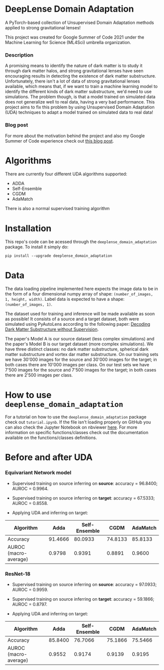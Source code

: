 # DeepLense Domain Adaptation
A PyTorch-based collection of Unsupervised Domain Adaptation methods applied to strong gravitational lenses!

This project was created for Google Summer of Code 2021 under the Machine Learning for Science (ML4Sci) umbrella organization.

### Description
A promising means to identify the nature of dark matter is to study it through dark matter halos, and strong gravitational lenses have seen encouraging results in detecting the existence of dark matter substructure. Unfortunately, there isn't a lot of data of strong gravitational lenses available, which means that, if we want to train a machine learning model to identify the different kinds of dark matter substructure, we'd need to use simulations. The problem though, is that a model trained on simulated data does not generalize well to real data, having a very bad performance. This project aims to fix this problem by using Unsupervised Domain Adaptation (UDA) techniques to adapt a model trained on simulated data to real data!

### Blog post
For more about the motivation behind the project and also my Google Summer of Code experience check out [this blog post](https://medium.com/@marcostidball/gsoc-2021-with-ml4sci-domain-adaptation-for-decoding-dark-matter-bf0380898aed).

# Algorithms
There are currently four different UDA algorithms supported:
- ADDA
- Self-Ensemble
- CGDM
- AdaMatch

There is also a normal supervised training algorithm

# Installation
This repo's code can be acessed through the `deeplense_domain_adaptation` package. To install it simply do:
```shell
pip install --upgrade deeplense_domain_adaptation
```

# Data
The data loading pipeline implemented here expects the image data to be in the form of a four dimensional numpy array of shape: `(number_of_images, 1, height, width)`. Label data is expected to have a shape: `(number_of_images, 1)`.

The dataset used for training and inference will be made available as soon as possible! It consists of a source and a target dataset, both were simulated using PyAutoLens according to the following paper: [Decoding Dark Matter Substructure without Supervision](https://arxiv.org/abs/2008.12731).

The paper's Model A is our source dataset (less complex simulations) and the paper's Model B is our target dataset (more complex simulations). We have three distinct classes: no dark matter substructure, spherical dark matter substructure and vortex dar matter substructure. On our training sets we have 30'000 images for the source and 30'000 images for the target; in both cases there are 10'000 images per class. On our test sets we have 7'500 images for the source and 7'500 images for the target; in both cases there are 2'500 images per class.

# How to use `deeplense_domain_adaptation`
For a tutorial on how to use the `deeplense_domain_adaptation` package check out `tutorial.ipynb`. If the file isn't loading properly on GitHub you can also check the Jupyter Notebook on nbviewer [here](https://nbviewer.jupyter.org/github/zysymu/DeepLense-Domain-Adaptation/blob/main/tutorial.ipynb). For more information on specific functions/classes check out the documentation available on the functions/classes definitions.

# Before and after UDA
### Equivariant Network model
- Supervised training on source inferring on **source**: accuracy = 96.8400; AUROC = 0.9964.
- Supervised training on source inferring on **target**: accuracy = 67.5333; AUROC = 0.8558.

- Applying UDA and inferring on target:

| Algorithm             | Adda    | Self-Ensemble | CGDM    | AdaMatch |
|-----------------------|---------|---------------|---------|----------|
| Accuracy              | 91.4666 | 80.0933       | 74.8133 | 85.8133  |
| AUROC (macro-average) | 0.9798  | 0.9391        | 0.8891  | 0.9600   |

### ResNet-18
- Supervised training on source inferring on **source**: accuracy = 97.0933; AUROC = 0.9959.
- Supervised training on source inferring on **target**: accuracy = 59.1866; AUROC = 0.8797.

- Applying UDA and inferring on target:

| Algorithm             | Adda    | Self-Ensemble | CGDM    | AdaMatch |
|-----------------------|---------|---------------|---------|----------|
| Accuracy              | 85.8400 | 76.7066       | 75.1866 | 75.5466  |
| AUROC (macro-average) | 0.9552  | 0.9174        | 0.9139  | 0.9195   |